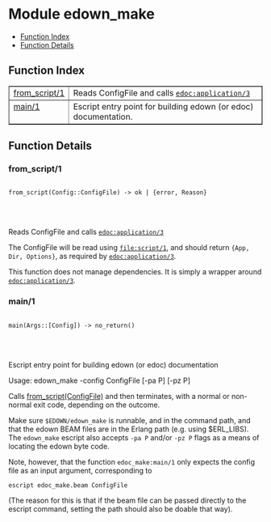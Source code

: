 

# Module edown_make #
* [Function Index](#index)
* [Function Details](#functions)


<a name="index"></a>

## Function Index ##


<table width="100%" border="1" cellspacing="0" cellpadding="2" summary="function index"><tr><td valign="top"><a href="#from_script-1">from_script/1</a></td><td>Reads ConfigFile and calls <a href="edoc.md#application-3"><code>edoc:application/3</code></a></td></tr><tr><td valign="top"><a href="#main-1">main/1</a></td><td>Escript entry point for building edown (or edoc) documentation.</td></tr></table>


<a name="functions"></a>

## Function Details ##

<a name="from_script-1"></a>

### from_script/1 ###


<pre><code>
from_script(Config::ConfigFile) -&gt; ok | {error, Reason}
</code></pre>

<br></br>



Reads ConfigFile and calls [`edoc:application/3`](edoc.md#application-3)



The ConfigFile will be read using [`file:script/1`](file.md#script-1), and should return
`{App, Dir, Options}`, as required by [`edoc:application/3`](edoc.md#application-3).


This function does not manage dependencies. It is simply a wrapper around
[`edoc:application/3`](edoc.md#application-3).
<a name="main-1"></a>

### main/1 ###


<pre><code>
main(Args::[Config]) -&gt; no_return()
</code></pre>

<br></br>



Escript entry point for building edown (or edoc) documentation



Usage: edown_make -config ConfigFile [-pa P] [-pz P]



Calls [from_script(ConfigFile)](#from_script-1) and then terminates,
with a normal or non-normal exit code, depending on the outcome.



Make sure `$EDOWN/edown_make` is runnable, and in the command path, and
that the edown BEAM files are in the Erlang path (e.g. using $ERL_LIBS).
The `edown_make` escript also accepts `-pa P` and/or `-pz P` flags as a
means of locating the edown byte code.



Note, however, that the function `edoc_make:main/1` only expects the
config file as an input argument, corresponding to



`escript edoc_make.beam ConfigFile`


(The reason for this is that if the beam file can be passed directly to
the escript command, setting the path should also be doable that way).

